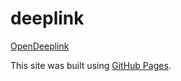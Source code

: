 # deeplink

[OpenDeeplink](meli://paymentcreditcard/dummy-feature)

This site was built using [GitHub Pages](meli://paymentcreditcard/dummy-feature).

